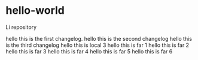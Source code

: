 # hello-world
Li repository

hello this is the first changelog.
hello this is the second changelog
hello this is the third changelog
hello this is local 3
hello this is far 1
hello this is far 2
hello this is far 3
hello this is far 4
hello this is far 5
hello this is far 6

